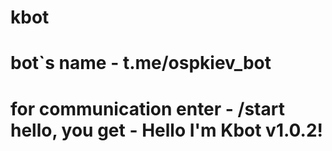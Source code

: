 # kbot
# bot`s name - t.me/ospkiev_bot
# for communication enter - /start hello, you get - Hello I'm Kbot v1.0.2!

